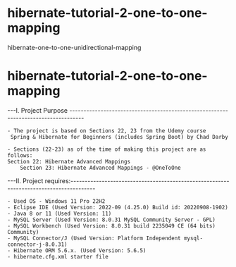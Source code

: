 # hibernate-tutorial-2-one-to-one-mapping
hibernate-one-to-one-unidirectional-mapping

# hibernate-tutorial-2-one-to-one-mapping

---I. Project Purpose ----------------------------------------------------------------------------------- 
	
	- The project is based on Sections 22, 23 from the Udemy course
	 Spring & Hibernate for Beginners (includes Spring Boot) by Chad Darby

	- Sections (22-23) as of the time of making this project are as follows:
    Section 22: Hibernate Advanced Mappings
		Section 23: Hibernate Advanced Mappings - @OneToOne
	
---II. Project requires:---------------------------------------------------------------------------------------
	
	- Used OS - Windows 11 Pro 22H2 
	- Eclipse IDE (Used Version: 2022-09 (4.25.0) Build id: 20220908-1902)
	- Java 8 or 11 (Used Version: 11)
	- MySQL Server (Used Version: 8.0.31 MySQL Community Server - GPL)
	- MySQL Workbench (Used Version: 8.0.31 build 2235049 CE (64 bits) Community)
	- MySQL Connector/J (Used Version: Platform Independent mysql-connector-j-8.0.31)
	- Hibernate ORM 5.6.x. (Used Version: 5.6.5)
	- hibernate.cfg.xml starter file 

	
	
